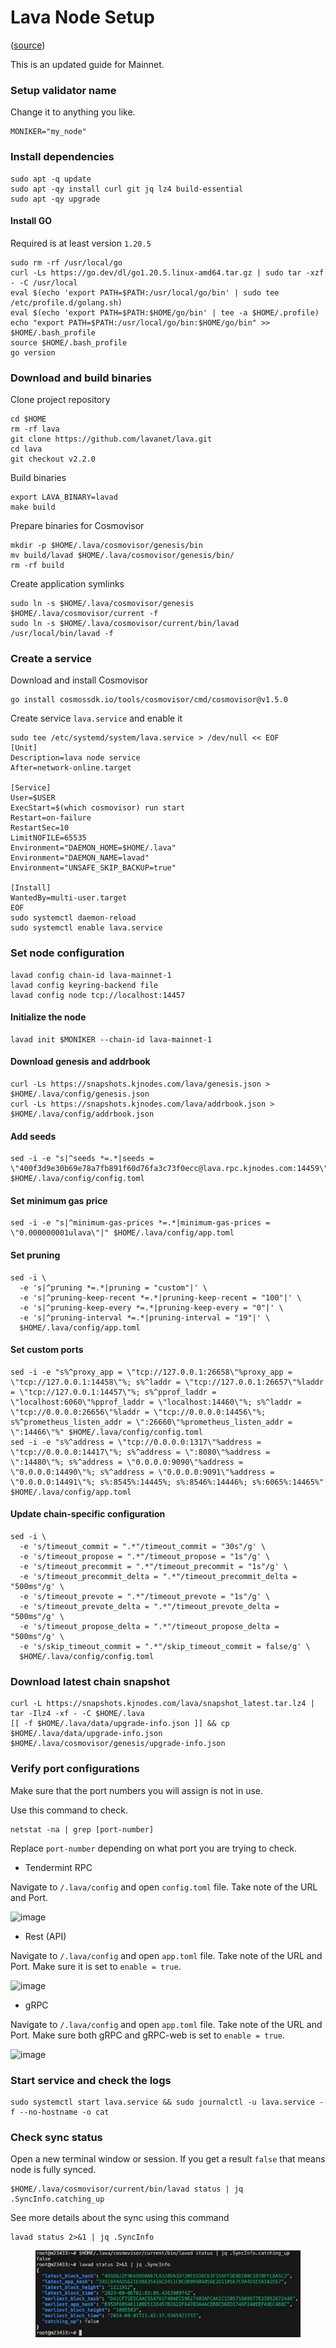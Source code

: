 # Lava Node Setup

([source](https://services.kjnodes.com/mainnet/lava/installation/))

This is an updated guide for Mainnet.

### Setup validator name

Change it to anything you like.

```
MONIKER="my_node"
```

### Install dependencies

```
sudo apt -q update
sudo apt -qy install curl git jq lz4 build-essential
sudo apt -qy upgrade
```

#### Install GO

Required is at least version `1.20.5`

```
sudo rm -rf /usr/local/go
curl -Ls https://go.dev/dl/go1.20.5.linux-amd64.tar.gz | sudo tar -xzf - -C /usr/local
eval $(echo 'export PATH=$PATH:/usr/local/go/bin' | sudo tee /etc/profile.d/golang.sh)
eval $(echo 'export PATH=$PATH:$HOME/go/bin' | tee -a $HOME/.profile)
echo "export PATH=$PATH:/usr/local/go/bin:$HOME/go/bin" >> $HOME/.bash_profile
source $HOME/.bash_profile
go version
```

### Download and build binaries

Clone project repository

```
cd $HOME
rm -rf lava
git clone https://github.com/lavanet/lava.git
cd lava
git checkout v2.2.0
```

Build binaries

```
export LAVA_BINARY=lavad
make build
```

Prepare binaries for Cosmovisor

```
mkdir -p $HOME/.lava/cosmovisor/genesis/bin
mv build/lavad $HOME/.lava/cosmovisor/genesis/bin/
rm -rf build
```

Create application symlinks

```
sudo ln -s $HOME/.lava/cosmovisor/genesis $HOME/.lava/cosmovisor/current -f
sudo ln -s $HOME/.lava/cosmovisor/current/bin/lavad /usr/local/bin/lavad -f
```

### Create a service

Download and install Cosmovisor

```
go install cosmossdk.io/tools/cosmovisor/cmd/cosmovisor@v1.5.0
```

Create service `lava.service` and enable it

```
sudo tee /etc/systemd/system/lava.service > /dev/null << EOF
[Unit]
Description=lava node service
After=network-online.target

[Service]
User=$USER
ExecStart=$(which cosmovisor) run start
Restart=on-failure
RestartSec=10
LimitNOFILE=65535
Environment="DAEMON_HOME=$HOME/.lava"
Environment="DAEMON_NAME=lavad"
Environment="UNSAFE_SKIP_BACKUP=true"

[Install]
WantedBy=multi-user.target
EOF
sudo systemctl daemon-reload
sudo systemctl enable lava.service
```

### Set node configuration

```
lavad config chain-id lava-mainnet-1
lavad config keyring-backend file
lavad config node tcp://localhost:14457
```

#### Initialize the node

```
lavad init $MONIKER --chain-id lava-mainnet-1
```

#### Download genesis and addrbook

```
curl -Ls https://snapshots.kjnodes.com/lava/genesis.json > $HOME/.lava/config/genesis.json
curl -Ls https://snapshots.kjnodes.com/lava/addrbook.json > $HOME/.lava/config/addrbook.json
```

#### Add seeds

```
sed -i -e "s|^seeds *=.*|seeds = \"400f3d9e30b69e78a7fb891f60d76fa3c73f0ecc@lava.rpc.kjnodes.com:14459\"|" $HOME/.lava/config/config.toml
```

#### Set minimum gas price

```
sed -i -e "s|^minimum-gas-prices *=.*|minimum-gas-prices = \"0.000000001ulava\"|" $HOME/.lava/config/app.toml
```

#### Set pruning

```
sed -i \
  -e 's|^pruning *=.*|pruning = "custom"|' \
  -e 's|^pruning-keep-recent *=.*|pruning-keep-recent = "100"|' \
  -e 's|^pruning-keep-every *=.*|pruning-keep-every = "0"|' \
  -e 's|^pruning-interval *=.*|pruning-interval = "19"|' \
  $HOME/.lava/config/app.toml
```

#### Set custom ports

```
sed -i -e "s%^proxy_app = \"tcp://127.0.0.1:26658\"%proxy_app = \"tcp://127.0.0.1:14458\"%; s%^laddr = \"tcp://127.0.0.1:26657\"%laddr = \"tcp://127.0.0.1:14457\"%; s%^pprof_laddr = \"localhost:6060\"%pprof_laddr = \"localhost:14460\"%; s%^laddr = \"tcp://0.0.0.0:26656\"%laddr = \"tcp://0.0.0.0:14456\"%; s%^prometheus_listen_addr = \":26660\"%prometheus_listen_addr = \":14466\"%" $HOME/.lava/config/config.toml
sed -i -e "s%^address = \"tcp://0.0.0.0:1317\"%address = \"tcp://0.0.0.0:14417\"%; s%^address = \":8080\"%address = \":14480\"%; s%^address = \"0.0.0.0:9090\"%address = \"0.0.0.0:14490\"%; s%^address = \"0.0.0.0:9091\"%address = \"0.0.0.0:14491\"%; s%:8545%:14445%; s%:8546%:14446%; s%:6065%:14465%" $HOME/.lava/config/app.toml
```

#### Update chain-specific configuration <a href="#update-chain-specific-configuration" id="update-chain-specific-configuration"></a>

```
sed -i \
  -e 's/timeout_commit = ".*"/timeout_commit = "30s"/g' \
  -e 's/timeout_propose = ".*"/timeout_propose = "1s"/g' \
  -e 's/timeout_precommit = ".*"/timeout_precommit = "1s"/g' \
  -e 's/timeout_precommit_delta = ".*"/timeout_precommit_delta = "500ms"/g' \
  -e 's/timeout_prevote = ".*"/timeout_prevote = "1s"/g' \
  -e 's/timeout_prevote_delta = ".*"/timeout_prevote_delta = "500ms"/g' \
  -e 's/timeout_propose_delta = ".*"/timeout_propose_delta = "500ms"/g' \
  -e 's/skip_timeout_commit = ".*"/skip_timeout_commit = false/g' \
  $HOME/.lava/config/config.toml
```

### Download latest chain snapshot

```
curl -L https://snapshots.kjnodes.com/lava/snapshot_latest.tar.lz4 | tar -Ilz4 -xf - -C $HOME/.lava
[[ -f $HOME/.lava/data/upgrade-info.json ]] && cp $HOME/.lava/data/upgrade-info.json $HOME/.lava/cosmovisor/genesis/upgrade-info.json
```

### Verify port configurations

Make sure that the port numbers you will assign is not in use.

Use this command to check.&#x20;

```
netstat -na | grep [port-number]
```

Replace `port-number` depending on what port you are trying to check.

* Tendermint RPC

Navigate to `/.lava/config` and open `config.toml` file. Take note of the URL and Port.

![image](https://github.com/zachzwei/z4ch-nodes/assets/35627271/62c6eebf-2d1d-47dd-8445-fb0864868903)

* Rest (API)

Navigate to `/.lava/config` and open `app.toml` file. Take note of the URL and Port. Make sure it is set to `enable = true`.

![image](https://github.com/zachzwei/z4ch-nodes/assets/35627271/f774a2dc-dabc-45b5-a27f-ff41773aa2f1)

* gRPC

Navigate to `/.lava/config` and open `app.toml` file. Take note of the URL and Port. Make sure both gRPC and gRPC-web is set to `enable = true`.

![image](https://github.com/zachzwei/z4ch-nodes/assets/35627271/66ec023a-67fc-4fe4-a1b0-5bb9aef426ea)

### Start service and check the logs

```
sudo systemctl start lava.service && sudo journalctl -u lava.service -f --no-hostname -o cat
```

### Check sync status

Open a new terminal window or session. If you get a result `false` that means node is fully synced.

```
$HOME/.lava/cosmovisor/current/bin/lavad status | jq .SyncInfo.catching_up
```

See more details about the sync using this command

```
lavad status 2>&1 | jq .SyncInfo
```

<figure><img src="../../../.gitbook/assets/image (1) (1) (1) (1) (1).png" alt=""><figcaption></figcaption></figure>
